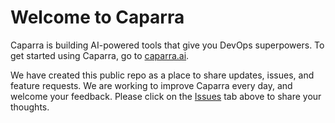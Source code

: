 # Welcome to Caparra

Caparra is building AI-powered tools that give you DevOps superpowers. To get started using Caparra, go to [caparra.ai](https://caparra.ai).

We have created this public repo as a place to share updates, issues, and feature requests. We are working to improve Caparra every day, and welcome your feedback. Please click on the [Issues](https://github.com/caparraai/caparraai/issues) tab above to share your thoughts.
